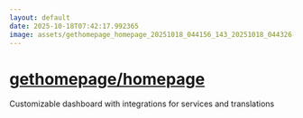 ```yaml
---
layout: default
date: 2025-10-18T07:42:17.992365
image: assets/gethomepage_homepage_20251018_044156_143_20251018_044326--20251018T064327078--cropped.png
---
```


# [gethomepage/homepage](https://github.com/gethomepage/homepage/)

Customizable dashboard with integrations for services and translations

